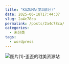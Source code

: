 ```yaml
---
title: "KAZUMA(第3部分)"
date: 2025-06-18T17:44:37
slug: 2a4c78ca
permalink: /posts/2a4c78ca/
categories:
  - 未分类
tags:
  - wordpress
---
```


![图片[1]-歪歪的耽美资源站](/images/wp/2a4c78ca-dfa0eca8.jpg)
